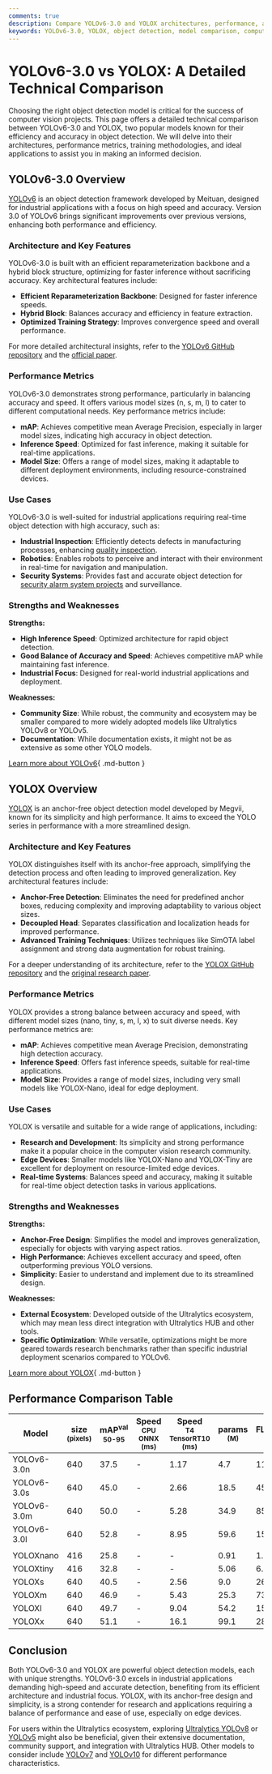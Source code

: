 ```yaml
---
comments: true
description: Compare YOLOv6-3.0 and YOLOX architectures, performance, and applications. Find the best object detection model for your computer vision needs.
keywords: YOLOv6-3.0, YOLOX, object detection, model comparison, computer vision, performance metrics, real-time applications, deep learning
---
```


# YOLOv6-3.0 vs YOLOX: A Detailed Technical Comparison

Choosing the right object detection model is critical for the success of computer vision projects. This page offers a detailed technical comparison between YOLOv6-3.0 and YOLOX, two popular models known for their efficiency and accuracy in object detection. We will delve into their architectures, performance metrics, training methodologies, and ideal applications to assist you in making an informed decision.

<script async src="https://cdn.jsdelivr.net/npm/chart.js"></script>
<script defer src="../../javascript/benchmark.js"></script>

<canvas id="modelComparisonChart" width="1024" height="400" active-models='["YOLOv6-3.0", "YOLOX"]'></canvas>

## YOLOv6-3.0 Overview

[YOLOv6](https://docs.ultralytics.com/models/yolov6/) is an object detection framework developed by Meituan, designed for industrial applications with a focus on high speed and accuracy. Version 3.0 of YOLOv6 brings significant improvements over previous versions, enhancing both performance and efficiency.

### Architecture and Key Features

YOLOv6-3.0 is built with an efficient reparameterization backbone and a hybrid block structure, optimizing for faster inference without sacrificing accuracy. Key architectural features include:

- **Efficient Reparameterization Backbone**: Designed for faster inference speeds.
- **Hybrid Block**: Balances accuracy and efficiency in feature extraction.
- **Optimized Training Strategy**: Improves convergence speed and overall performance.

For more detailed architectural insights, refer to the [YOLOv6 GitHub repository](https://github.com/meituan/YOLOv6) and the [official paper](https://arxiv.org/abs/2301.05586).

### Performance Metrics

YOLOv6-3.0 demonstrates strong performance, particularly in balancing accuracy and speed. It offers various model sizes (n, s, m, l) to cater to different computational needs. Key performance metrics include:

- **mAP**: Achieves competitive mean Average Precision, especially in larger model sizes, indicating high accuracy in object detection.
- **Inference Speed**: Optimized for fast inference, making it suitable for real-time applications.
- **Model Size**: Offers a range of model sizes, making it adaptable to different deployment environments, including resource-constrained devices.

### Use Cases

YOLOv6-3.0 is well-suited for industrial applications requiring real-time object detection with high accuracy, such as:

- **Industrial Inspection**: Efficiently detects defects in manufacturing processes, enhancing [quality inspection](https://www.ultralytics.com/blog/quality-inspection-in-manufacturing-traditional-vs-deep-learning-methods).
- **Robotics**: Enables robots to perceive and interact with their environment in real-time for navigation and manipulation.
- **Security Systems**: Provides fast and accurate object detection for [security alarm system projects](https://www.ultralytics.com/blog/security-alarm-system-projects-with-ultralytics-yolov8) and surveillance.

### Strengths and Weaknesses

**Strengths:**

- **High Inference Speed**: Optimized architecture for rapid object detection.
- **Good Balance of Accuracy and Speed**: Achieves competitive mAP while maintaining fast inference.
- **Industrial Focus**: Designed for real-world industrial applications and deployment.

**Weaknesses:**

- **Community Size**: While robust, the community and ecosystem may be smaller compared to more widely adopted models like Ultralytics YOLOv8 or YOLOv5.
- **Documentation**: While documentation exists, it might not be as extensive as some other YOLO models.

[Learn more about YOLOv6](https://docs.ultralytics.com/models/yolov6/){ .md-button }

## YOLOX Overview

[YOLOX](https://yolox.readthedocs.io/en/latest/) is an anchor-free object detection model developed by Megvii, known for its simplicity and high performance. It aims to exceed the YOLO series in performance with a more streamlined design.

### Architecture and Key Features

YOLOX distinguishes itself with its anchor-free approach, simplifying the detection process and often leading to improved generalization. Key architectural features include:

- **Anchor-Free Detection**: Eliminates the need for predefined anchor boxes, reducing complexity and improving adaptability to various object sizes.
- **Decoupled Head**: Separates classification and localization heads for improved performance.
- **Advanced Training Techniques**: Utilizes techniques like SimOTA label assignment and strong data augmentation for robust training.

For a deeper understanding of its architecture, refer to the [YOLOX GitHub repository](https://github.com/Megvii-BaseDetection/YOLOX) and the [original research paper](https://arxiv.org/abs/2107.08430).

### Performance Metrics

YOLOX provides a strong balance between accuracy and speed, with different model sizes (nano, tiny, s, m, l, x) to suit diverse needs. Key performance metrics are:

- **mAP**: Achieves competitive mean Average Precision, demonstrating high detection accuracy.
- **Inference Speed**: Offers fast inference speeds, suitable for real-time applications.
- **Model Size**: Provides a range of model sizes, including very small models like YOLOX-Nano, ideal for edge deployment.

### Use Cases

YOLOX is versatile and suitable for a wide range of applications, including:

- **Research and Development**: Its simplicity and strong performance make it a popular choice in the computer vision research community.
- **Edge Devices**: Smaller models like YOLOX-Nano and YOLOX-Tiny are excellent for deployment on resource-limited edge devices.
- **Real-time Systems**: Balances speed and accuracy, making it suitable for real-time object detection tasks in various applications.

### Strengths and Weaknesses

**Strengths:**

- **Anchor-Free Design**: Simplifies the model and improves generalization, especially for objects with varying aspect ratios.
- **High Performance**: Achieves excellent accuracy and speed, often outperforming previous YOLO versions.
- **Simplicity**: Easier to understand and implement due to its streamlined design.

**Weaknesses:**

- **External Ecosystem**: Developed outside of the Ultralytics ecosystem, which may mean less direct integration with Ultralytics HUB and other tools.
- **Specific Optimization**: While versatile, optimizations might be more geared towards research benchmarks rather than specific industrial deployment scenarios compared to YOLOv6.

[Learn more about YOLOX](https://github.com/Megvii-BaseDetection/YOLOX){ .md-button }

## Performance Comparison Table

| Model       | size<br><sup>(pixels) | mAP<sup>val<br>50-95 | Speed<br><sup>CPU ONNX<br>(ms) | Speed<br><sup>T4 TensorRT10<br>(ms) | params<br><sup>(M) | FLOPs<br><sup>(B) |
| ----------- | --------------------- | -------------------- | ------------------------------ | ----------------------------------- | ------------------ | ----------------- |
| YOLOv6-3.0n | 640                   | 37.5                 | -                              | 1.17                                | 4.7                | 11.4              |
| YOLOv6-3.0s | 640                   | 45.0                 | -                              | 2.66                                | 18.5               | 45.3              |
| YOLOv6-3.0m | 640                   | 50.0                 | -                              | 5.28                                | 34.9               | 85.8              |
| YOLOv6-3.0l | 640                   | 52.8                 | -                              | 8.95                                | 59.6               | 150.7             |
|             |                       |                      |                                |                                     |                    |                   |
| YOLOXnano   | 416                   | 25.8                 | -                              | -                                   | 0.91               | 1.08              |
| YOLOXtiny   | 416                   | 32.8                 | -                              | -                                   | 5.06               | 6.45              |
| YOLOXs      | 640                   | 40.5                 | -                              | 2.56                                | 9.0                | 26.8              |
| YOLOXm      | 640                   | 46.9                 | -                              | 5.43                                | 25.3               | 73.8              |
| YOLOXl      | 640                   | 49.7                 | -                              | 9.04                                | 54.2               | 155.6             |
| YOLOXx      | 640                   | 51.1                 | -                              | 16.1                                | 99.1               | 281.9             |

## Conclusion

Both YOLOv6-3.0 and YOLOX are powerful object detection models, each with unique strengths. YOLOv6-3.0 excels in industrial applications demanding high-speed and accurate detection, benefiting from its efficient architecture and industrial focus. YOLOX, with its anchor-free design and simplicity, is a strong contender for research and applications requiring a balance of performance and ease of use, especially on edge devices.

For users within the Ultralytics ecosystem, exploring [Ultralytics YOLOv8](https://docs.ultralytics.com/models/yolov8/) or [YOLOv5](https://docs.ultralytics.com/models/yolov5/) might also be beneficial, given their extensive documentation, community support, and integration with Ultralytics HUB. Other models to consider include [YOLOv7](https://docs.ultralytics.com/models/yolov7/) and [YOLOv10](https://docs.ultralytics.com/models/yolov10/) for different performance characteristics.
